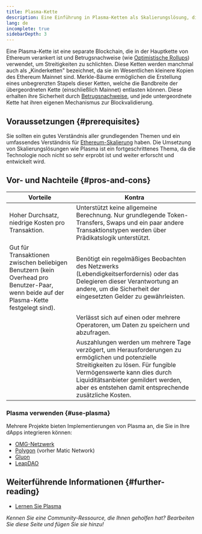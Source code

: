 ```yaml
---
title: Plasma-Kette
description: Eine Einführung in Plasma-Ketten als Skalierungslösung, die derzeit von der Ethereum-Community genutzt wird.
lang: de
incomplete: true
sidebarDepth: 3
---
```


Eine Plasma-Kette ist eine separate Blockchain, die in der Hauptkette von Ethereum verankert ist und Betrugsnachweise (wie [Optimistische Rollups](/developers/docs/scaling/optimistic-rollups/)) verwendet, um Streitigkeiten zu schlichten. Diese Ketten werden manchmal auch als „Kinderketten" bezeichnet, da sie im Wesentlichen kleinere Kopien des Ethereum Mainnet sind. Merkle-Bäume ermöglichen die Erstellung eines unbegrenzten Stapels dieser Ketten, welche die Bandbreite der übergeordneten Kette (einschließlich Mainnet) entlasten können. Diese erhalten ihre Sicherheit durch [Betrugsnachweise](/glossary/#fraud-proof), und jede untergeordnete Kette hat ihren eigenen Mechanismus zur Blockvalidierung.

## Voraussetzungen {#prerequisites}

Sie sollten ein gutes Verständnis aller grundlegenden Themen und ein umfassendes Verständnis für [Ethereum-Skalierung](/developers/docs/scaling/) haben. Die Umsetzung von Skalierungslösungen wie Plasma ist ein fortgeschrittenes Thema, da die Technologie noch nicht so sehr erprobt ist und weiter erforscht und entwickelt wird.

## Vor- und Nachteile {#pros-and-cons}

| Vorteile                                                                                                                                | Kontra                                                                                                                                                                                                                                                                  |
| --------------------------------------------------------------------------------------------------------------------------------------- | ----------------------------------------------------------------------------------------------------------------------------------------------------------------------------------------------------------------------------------------------------------------------- |
| Hoher Durchsatz, niedrige Kosten pro Transaktion.                                                                                       | Unterstützt keine allgemeine Berechnung. Nur grundlegende Token-Transfers, Swaps und ein paar andere Transaktionstypen werden über Prädikatslogik unterstützt.                                                                                                          |
| Gut für Transaktionen zwischen beliebigen Benutzern (kein Overhead pro Benutzer-Paar, wenn beide auf der Plasma-Kette festgelegt sind). | Benötigt ein regelmäßiges Beobachten des Netzwerks (Lebendigkeitserfordernis) oder das Delegieren dieser Verantwortung an andere, um die Sicherheit der eingesetzten Gelder zu gewährleisten.                                                                           |
|                                                                                                                                         | Verlässt sich auf einen oder mehrere Operatoren, um Daten zu speichern und abzufragen.                                                                                                                                                                                  |
|                                                                                                                                         | Auszahlungen werden um mehrere Tage verzögert, um Herausforderungen zu ermöglichen und potenzielle Streitigkeiten zu lösen. Für fungible Vermögenswerte kann dies durch Liquiditätsanbieter gemildert werden, aber es entstehen damit entsprechende zusätzliche Kosten. |

### Plasma verwenden {#use-plasma}

Mehrere Projekte bieten Implementierungen von Plasma an, die Sie in Ihre dApps integrieren können:

- [OMG-Netzwerk](https://omg.network/)
- [Polygon](https://polygon.technology/) (vorher Matic Network)
- [Gluon](https://gluon.network/)
- [LeapDAO](https://ipfs.leapdao.org/)

## Weiterführende Informationen {#further-reading}

- [Lernen Sie Plasma](https://www.learnplasma.org/en/)

_Kennen Sie eine Community-Ressource, die Ihnen geholfen hat? Bearbeiten Sie diese Seite und fügen Sie sie hinzu!_
